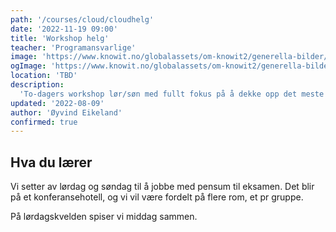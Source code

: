 ```yaml
---
path: '/courses/cloud/cloudhelg'
date: '2022-11-19 09:00'
title: 'Workshop helg'
teacher: 'Programansvarlige'
image: 'https://www.knowit.no/globalassets/om-knowit2/generella-bilder/colleagues-having-a-coffee-1500x1000.jpg'
ogImage: 'https://www.knowit.no/globalassets/om-knowit2/generella-bilder/colleagues-having-a-coffee-1500x1000.jpg'
location: 'TBD'
description:
  'To-dagers workshop lør/søn med fullt fokus på å dekke opp det meste av pensum. Vi planlegger å være på et hotell i Oslo-området med middag og overnatting'
updated: '2022-08-09'
author: 'Øyvind Eikeland'
confirmed: true
---
```


## Hva du lærer

Vi setter av lørdag og søndag til å jobbe med pensum til eksamen. Det blir på et konferansehotell, og vi vil være fordelt på flere rom, et pr gruppe. 

På lørdagskvelden spiser vi middag sammen. 



